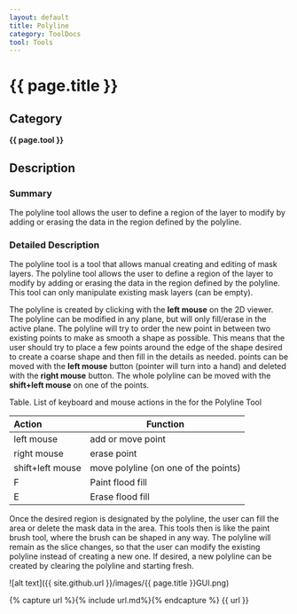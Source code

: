 ```yaml
---
layout: default
title: Polyline
category: ToolDocs 
tool: Tools
---
```


# {{ page.title }} 

## Category

**{{ page.tool }}**

## Description

### Summary

The polyline tool allows the user to define a region of the layer to modify by adding or erasing the data in the region defined by the polyline.

### Detailed Description

The polyline tool is a tool that allows manual creating and editing of mask layers. The polyline tool allows the user to define a region of the layer to modify by adding or erasing the data in the region defined by the polyline. This tool can only manipulate existing mask layers (can be empty).

The polyline is created by clicking with the **left mouse** on the 2D viewer. The polyline can be modified in any plane, but will only fill/erase in the active plane. The polyline will try to order the new point in between two existing points to make as smooth a shape as possible. This means that the user should try to place a few points around the edge of the shape desired to create a coarse shape and then fill in the details as needed. points can be moved with the **left mouse** button (pointer will turn into a hand) and deleted with the **right mouse** button. The whole polyline can be moved with the **shift+left mouse** on one of the points.

Table. List of keyboard and mouse actions in the for the Polyline Tool

| Action               | Function                             |
| :------------------- | ------------------------------------ |
| left mouse           | add or move point                    |
| right mouse          | erase point                          |
| shift+left mouse     | move polyline (on one of the points) |
| F                    | Paint flood fill                     | 
| E                    | Erase flood fill                     |

Once the desired region is designated by the polyline, the user can fill the area or delete the mask data in the area. This tools then is like the paint brush tool, where the brush can be shaped in any way. The polyline will remain as the slice changes, so that the user can modify the existing polyline instead of creating a new one. If desired, a new polyline can be created by clearing the polyline and starting fresh.

![alt text]({{ site.github.url }}/images/{{ page.title }}GUI.png)

{% capture url %}{% include url.md%}{% endcapture %}
{{ url }}
